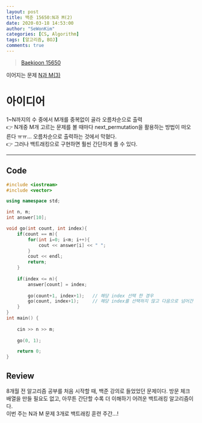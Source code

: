 ```yaml
---
layout: post
title: 백준 15650:N과 M(2)
date: 2020-03-18 14:53:00
author: "SeWonKim"
categories: [CS, Algorithm]
tags: [알고리즘, BOJ]
comments: true
---
```


> [Baekjoon 15650](https://www.acmicpc.net/problem/15650) 

이어지는 문제 [N과 M(3)](https://sewonkimm.github.io/cs/algorithm/2020/03/18/Q15651.html)


# 아이디어

1~N까지의 수 중에서 M개를 중복없이 골라 오름차순으로 출력      
👉 N개중 M개 고르는 문제를 볼 때마다 next_permutation을 활용하는 방법이 떠오른다 ㅠㅠ... 오름차순으로 출력하는 것에서 막혔다.     
👉 그러나 백트래킹으로 구현하면 훨씬 간단하게 풀 수 있다.

---

## Code
```cpp
#include <iostream>
#include <vector>

using namespace std;

int n, m;
int answer[10];

void go(int count, int index){
	if(count == m){
		for(int i=0; i<m; i++){
			cout << answer[i] << " ";
		}
		cout << endl;
		return;
	}
	
	if(index <= n){
		answer[count] = index;
		
		go(count+1, index+1);   // 해당 index 선택 한 경우
		go(count, index+1);     // 해당 index를 선택하지 않고 다음으로 넘어간 경우
	}
}
int main() {
	
	cin >> n >> m;
	
	go(0, 1);

	return 0;
}
```


## Review

8개월 전 알고리즘 공부를 처음 시작할 때, 백준 강의로 들었었던 문제이다. 
방문 체크 배열을 만들 필요도 없고, 아무튼 간단할 수록 더 이해하기 어려운 백트래킹 알고리즘이다.     
이번 주는 N과 M 문제 3개로 백트래킹 훈련 주간...!

